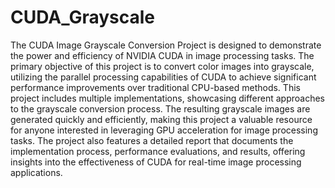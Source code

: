 # CUDA_Grayscale
 The CUDA Image Grayscale Conversion Project is designed to demonstrate the power and efficiency of NVIDIA CUDA in image processing tasks. The primary objective of this project is to convert color images into grayscale, utilizing the parallel processing capabilities of CUDA to achieve significant performance improvements over traditional CPU-based methods.
This project includes multiple implementations, showcasing different approaches to the grayscale conversion process. The resulting grayscale images are generated quickly and efficiently, making this project a valuable resource for anyone interested in leveraging GPU acceleration for image processing tasks.
The project also features a detailed report that documents the implementation process, performance evaluations, and results, offering insights into the effectiveness of CUDA for real-time image processing applications.
